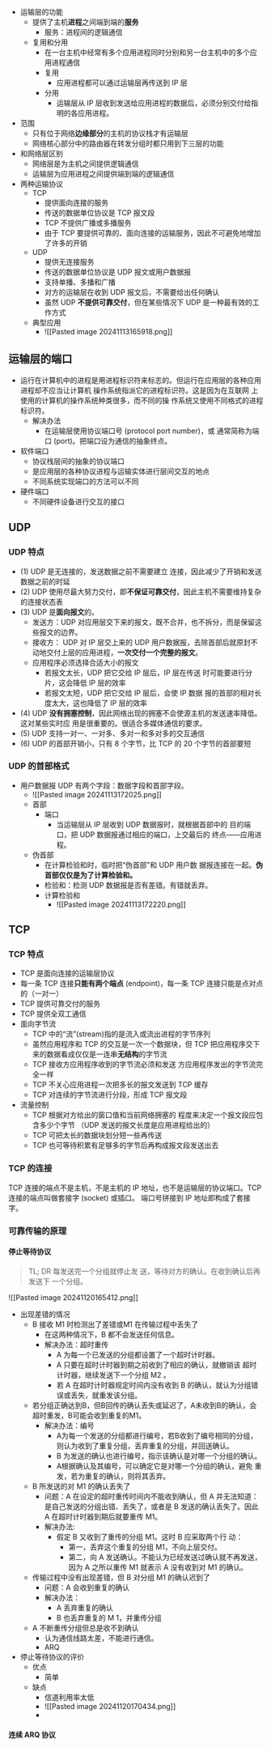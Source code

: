 - 运输层的功能
	- 提供了主机**进程**之间端到端的**服务**
		- 服务：进程间的逻辑通信
	- 复用和分用
		- 在一台主机中经常有多个应用进程同时分别和另一台主机中的多个应用进程通信
		- 复用
			- 应用进程都可以通过运输层再传送到 IP 层
		- 分用
			- 运输层从 IP 层收到发送给应用进程的数据后，必须分别交付给指明的各应用进程。
- 范围
	- 只有位于网络**边缘部分**的主机的协议栈才有运输层
	- 网络核心部分中的路由器在转发分组时都只用到下三层的功能
- 和网络层区别
	- 网络层是为主机之间提供逻辑通信
	- 运输层为应用进程之间提供端到端的逻辑通信
- 两种运输协议
	- TCP
		- 提供面向连接的服务
		- 传送的数据单位协议是 TCP 报文段
		- TCP 不提供广播或多播服务
		- 由于 TCP 要提供可靠的、面向连接的运输服务，因此不可避免地增加了许多的开销
	- UDP
		- 提供无连接服务
		- 传送的数据单位协议是 UDP 报文或用户数据报
		- 支持单播、多播和广播
		- 对方的运输层在收到 UDP 报文后，不需要给出任何确认
		- 虽然 UDP **不提供可靠交付**，但在某些情况下 UDP 是一种最有效的工作方式
	- 典型应用
		- ![[Pasted image 20241113165918.png]]
## 运输层的端口
- 运行在计算机中的进程是用进程标识符来标志的。但运行在应用层的各种应用进程却不应当让计算机 操作系统指派它的进程标识符。这是因为在互联网 上使用的计算机的操作系统种类很多，而不同的操 作系统又使用不同格式的进程标识符。
	- 解决办法
		- 在运输层使用协议端口号 (protocol port number)，或 通常简称为端口 (port)。把端口设为通信的抽象终点。
- 软件端口
	- 协议栈层间的抽象的协议端口
	- 是应用层的各种协议进程与运输实体进行层间交互的地点
	- 不同系统实现端口的方法可以不同
- 硬件端口
	- 不同硬件设备进行交互的接口
## UDP
### UDP 特点
- (1) UDP 是无连接的，发送数据之前不需要建立 连接，因此减少了开销和发送数据之前的时延
- (2) UDP 使用尽最大努力交付，即**不保证可靠交付**，因此主机不需要维持复杂的连接状态表
- (3) UDP 是**面向报文**的。
	- 发送方：UDP 对应用层交下来的报文，既不合并，也不拆分，而是保留这些报文的边界。
	- 接收方： UDP 对 IP 层交上来的 UDP 用户数据报，去除首部后就原封不动地交付上层的应用进程，**一次交付一个完整的报文**。
	- 应用程序必须选择合适大小的报文
		- 若报文太长，UDP 把它交给 IP 层后，IP 层在传送 时可能要进行分片，这会降低 IP 层的效率
		- 若报文太短，UDP 把它交给 IP 层后，会使 IP 数据 报的首部的相对长度太大，这也降低了 IP 层的效率
- (4) UDP **没有拥塞控制**，因此网络出现的拥塞不会使源主机的发送速率降低。这对某些实时应 用是很重要的。很适合多媒体通信的要求。
- (5) UDP 支持一对一、一对多、多对一和多对多的交互通信
- (6) UDP 的首部开销小，只有 8 个字节，比 TCP 的 20 个字节的首部要短
### UDP 的首部格式
- 用户数据报 UDP 有两个字段：数据字段和首部字段。
	- ![[Pasted image 20241113172025.png]]
	- 首部
		- 端口
			- 当运输层从 IP 层收到 UDP 数据报时，就根据首部中的 目的端口，把 UDP 数据报通过相应的端口，上交最后的 终点——应用进程。
	- 伪首部
		- 在计算检验和时，临时把“伪首部”和 UDP 用户数 据报连接在一起。**伪首部仅仅是为了计算检验和。**
		- 检验和：检测 UDP 数据报是否有差错。有错就丢弃。
		- 计算检验和
			- ![[Pasted image 20241113172220.png]]
## TCP
### TCP 特点
- TCP 是面向连接的运输层协议
- 每一条 TCP 连接**只能有两个端点** (endpoint)，每一条 TCP 连接只能是点对点的（一对一）
- TCP 提供可靠交付的服务
- TCP 提供全双工通信
- 面向字节流
	- TCP 中的“流”(stream)指的是流入或流出进程的字节序列
	- 虽然应用程序和 TCP 的交互是一次一个数据块，但 TCP 把应用程序交下来的数据看成仅仅是一连串**无结构**的字节流
	- TCP 接收方应用程序收到的字节流必须和发送 方应用程序发出的字节流完全一样
	- TCP 不关心应用进程一次把多长的报文发送到 TCP 缓存
	- TCP 对连续的字节流进行分段，形成 TCP 报文段
- 流量控制
	- TCP 根据对方给出的窗口值和当前网络拥塞的 程度来决定一个报文段应包含多少个字节 （UDP 发送的报文长度是应用进程给出的）
	- TCP 可把太长的数据块划分短一些再传送
	- TCP 也可等待积累有足够多的字节后再构成报文段发送出去
### TCP 的连接
TCP 连接的端点不是主机，不是主机的 IP 地址，也不是运输层的协议端口。TCP 连接的端点叫做套接字 (socket) 或插口。
端口号拼接到 IP 地址即构成了套接字。
### 可靠传输的原理
#### 停止等待协议
> TL; DR
>每发送完一个分组就停止发 送，等待对方的确认。在收到确认后再发送下 一个分组。

![[Pasted image 20241120165412.png]]
- 出现差错的情况
	- B 接收 M1 时检测出了差错或M1 在传输过程中丢失了
		- 在这两种情况下，B 都不会发送任何信息。
		- 解决办法：超时重传
			- A 为每一个已发送的分组都设置了一个超时计时器。
			- A 只要在超时计时器到期之前收到了相应的确认，就撤销该 超时计时器，继续发送下一个分组 M2 。
			- 若 A 在超时计时器规定时间内没有收到 B 的确认，就认为分组错误或丢失，就重发该分组。
	- 若分组正确达到B，但B回传的确认丢失或延迟了，A未收到B的确认，会超时重发，B可能会收到重复的M1。
		- 解决办法：编号
			- A为每一个发送的分组都进行编号，若B收到了编号相同的分组， 则认为收到了重复分组，丢弃重复的分组，并回送确认。
			- B 为发送的确认也进行编号，指示该确认是对哪一个分组的确认。
			- A根据确认及其编号，可以确定它是对哪一个分组的确认，避免 重发，若为重复的确认，则将其丢弃。
	- B 所发送的对 M1 的确认丢失了
		- 问题：A 在设定的超时重传时间内不能收到确认，但 A 并无法知道：是自己发送的分组出错、丢失了，或者是 B 发送的确认丢失了。因此 A 在超时计时器到期后就要重传 M1。
		- 解决办法:
			- 假定 B 又收到了重传的分组 M1。这时 B 应采取两个行 动：
				- 第一，丢弃这个重复的分组 M1，不向上层交付。
				- 第二，向 A 发送确认。不能认为已经发送过确认就不再发送， 因为 A 之所以重传 M1 就表示 A 没有收到对 M1 的确认。
	- 传输过程中没有出现差错，但 B 对分组 M1 的确认迟到了
		- 问题：A 会收到重复的确认
		- 解决办法：
			- A 丢弃重复的确认
			- B 也丢弃重复的 M 1，并重传分组
	- A 不断重传分组但总是收不到确认
		- 认为通信线路太差，不能进行通信。
		- ARQ
- 停止等待协议的评价
	- 优点
		- 简单
	- 缺点
		- 信道利用率太低
		- ![[Pasted image 20241120170434.png]]
		- 
#### 连续 ARQ 协议
